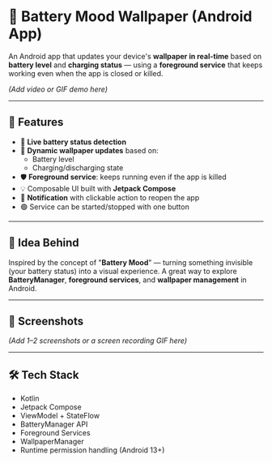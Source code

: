 # 🔋 Battery Mood Wallpaper (Android App)

An Android app that updates your device's **wallpaper in real-time** based on **battery level** and **charging status** — using a **foreground service** that keeps working even when the app is closed or killed.

*(Add video or GIF demo here)*

---

## 📱 Features

- 🔋 **Live battery status detection**
- 🎨 **Dynamic wallpaper updates** based on:
  - Battery level
  - Charging/discharging state
- 🛡️ **Foreground service**: keeps running even if the app is killed
- 💡 Composable UI built with **Jetpack Compose**
- 🔔 **Notification** with clickable action to reopen the app
- 🟢 Service can be started/stopped with one button

---

## 🧠 Idea Behind

Inspired by the concept of "**Battery Mood**" — turning something invisible (your battery status) into a visual experience. A great way to explore **BatteryManager**, **foreground services**, and **wallpaper management** in Android.

---

## 📸 Screenshots

*(Add 1–2 screenshots or a screen recording GIF here)*

---

## 🛠️ Tech Stack

- Kotlin
- Jetpack Compose
- ViewModel + StateFlow
- BatteryManager API
- Foreground Services
- WallpaperManager
- Runtime permission handling (Android 13+)
